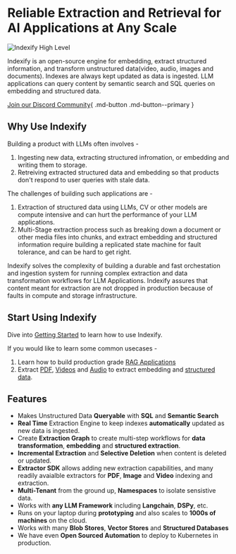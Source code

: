 # Reliable Extraction and Retrieval for AI Applications at Any Scale

![Indexify High Level](images/Indexify_KAT_GIF.gif)

Indexify is an open-source engine for embedding, extract structured information, and transform unstructured data(video, audio, images and documents). Indexes are always kept updated as data is ingested. LLM applications can query content by semantic search and SQL queries on embedding and structured data.

[Join our Discord Community](https://discord.gg/8yQK6xRcj4){ .md-button .md-button--primary }

## Why Use Indexify 
Building a product with LLMs often involves -

1. Ingesting new data, extracting structured infromation, or embedding and writing them to storage.
2. Retreiving extracted structured data and embedding so that products don't respond to user queries with stale data.

The challenges of building such applications are -  

1. Extraction of structured data using LLMs, CV or other models are compute intensive and can hurt the performance of your LLM applications. 
2. Multi-Stage extraction process such as breaking down a document or other media files into chunks, and extract embedding and structured information require building a replicated state machine for fault tolerance, and can be hard to get right.

Indexify solves the complexity of building a durable and fast orchestation and ingestion system for running complex extraction and data transformation workflows for LLM Applications. Indexify assures that content meant for extraction are not dropped in production because of faults in compute and storage infrastructure.

## Start Using Indexify

Dive into [Getting Started](getting_started.md) to learn how to use Indexify.

If you would like to learn some common usecases - 
1. Learn how to build production grade [RAG Applications](usecases/rag.md)
2. Extract [PDF](usecases/pdf_extraction.md), [Videos](usecases/video_rag.md) and [Audio](usecases/audio_extraction.md) to extract embedding and [structured data](usecases/image_retrieval.md).

## Features

* Makes Unstructured Data **Queryable** with **SQL** and **Semantic Search**
* **Real Time** Extraction Engine to keep indexes **automatically** updated as new data is ingested.
* Create **Extraction Graph** to create multi-step workflows for **data transformation**, **embedding** and **structured extraction**.
* **Incremental Extraction** and **Selective Deletion** when content is deleted or updated.
* **Extractor SDK** allows adding new extraction capabilities, and many readily avaialble extractors for **PDF**, **Image** and **Video** indexing and extraction.
* **Multi-Tenant** from the ground up, **Namespaces** to isolate sensistive data.
* Works with **any LLM Framework** including **Langchain**, **DSPy**, etc.
* Runs on your laptop during **prototyping** and also scales to **1000s of machines** on the cloud.
* Works with many **Blob Stores**, **Vector Stores** and **Structured Databases**
* We have even **Open Sourced Automation** to deploy to Kubernetes in production.

